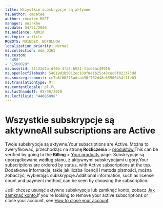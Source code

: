```yaml
---
title: Wszystkie subskrypcje są aktywne
ms.author: cmcatee
author: cmcatee-MSFT
manager: mnirkhe
ms.date: 04/21/2020
ms.audience: Admin
ms.topic: article
ROBOTS: NOINDEX, NOFOLLOW
localization_priority: Normal
ms.collection: Adm_O365
ms.custom:
- "458"
- "1500020"
ms.assetid: 71122d4a-df0b-4fa5-b921-41ce3ac49916
ms.openlocfilehash: 54619d2b5012ec100f8e1b25c49cec6f821375dd
ms.sourcegitcommit: cc7b6f00275adaab90f702d48e65500434f11e83
ms.translationtype: MT
ms.contentlocale: pl-PL
ms.lasthandoff: 05/06/2020
ms.locfileid: "44086898"
---
```

# <a name="all-subscriptions-are-active"></a><span data-ttu-id="9a92c-102">Wszystkie subskrypcje są aktywne</span><span class="sxs-lookup"><span data-stu-id="9a92c-102">All subscriptions are Active</span></span>

<span data-ttu-id="9a92c-103">Twoje subskrypcje są aktywne.</span><span class="sxs-lookup"><span data-stu-id="9a92c-103">Your subscriptions are Active.</span></span> <span data-ttu-id="9a92c-104">Można to zweryfikować, przechodząc na stronę **Rozliczenia** \> [produktów.](https://go.microsoft.com/fwlink/p/?linkid=842054)</span><span class="sxs-lookup"><span data-stu-id="9a92c-104">This can be verified by going to the **Billing** \> [Your products](https://go.microsoft.com/fwlink/p/?linkid=842054) page.</span></span> <span data-ttu-id="9a92c-105">Subskrypcje są uporządkowane według stanu, z aktywnymi subskrypcjami u góry.</span><span class="sxs-lookup"><span data-stu-id="9a92c-105">Your subscriptions are ordered by status, with Active subscriptions at the top.</span></span> <span data-ttu-id="9a92c-106">Dodatkowe informacje, takie jak liczba licencji i metoda płatności, można zobaczyć, wybierając subskrypcję.</span><span class="sxs-lookup"><span data-stu-id="9a92c-106">Additional information, such as license count and payment method, can be seen by choosing the subscription.</span></span>
  
<span data-ttu-id="9a92c-107">Jeśli chcesz usunąć aktywne subskrypcje lub zamknąć konto, zobacz [Jak zamknąć konto.](https://docs.microsoft.com/microsoft-365/commerce/close-your-account?view=o365-worldwide)</span><span class="sxs-lookup"><span data-stu-id="9a92c-107">If you're looking to remove your active subscriptions or close your account, see [How to close your account](https://docs.microsoft.com/microsoft-365/commerce/close-your-account?view=o365-worldwide).</span></span>
